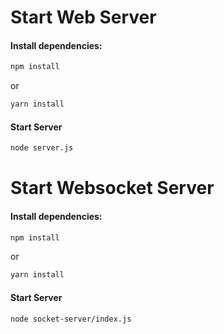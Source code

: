 # Start Web Server

#### Install dependencies:
```bash
npm install
```
or 
```bash
yarn install
```

#### Start Server
```bash
node server.js
```

# Start Websocket Server
#### Install dependencies:
```bash
npm install
```
or 
```bash
yarn install
```

#### Start Server
```bash
node socket-server/index.js
```
